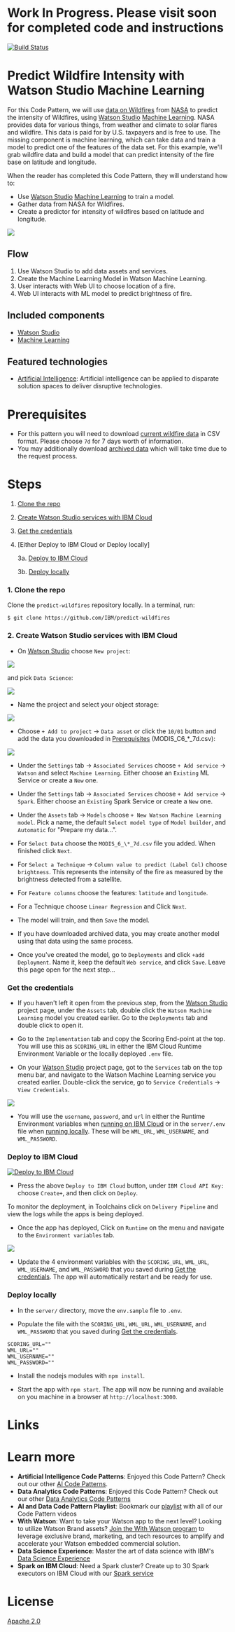# Work In Progress. Please visit soon for completed code and instructions

[![Build Status](https://travis-ci.org/IBM/predict-wildfires.svg?branch=master)](https://travis-ci.org/IBM/predict-wildfires)
# Predict Wildfire Intensity with Watson Studio Machine Learning

For this Code Pattern, we will use [data on Wildfires](https://firms.modaps.eosdis.nasa.gov/active_fire/#firms-txt) from [NASA](https://earthdata.nasa.gov/) to predict the intensity of Wildfires, using [Watson Studio](https://console.bluemix.net/catalog/services/watson-studio) [Machine Learning](https://console.bluemix.net/catalog/services/machine-learning).
NASA provides data for various things, from weather and climate to solar flares and wildfire. This data is paid for by U.S. taxpayers and is free to use. The missing component is machine learning, which can take data and train a model to predict one of the features of the data set. For this example, we'll grab wildfire data and build a model that can predict intensity of the fire base on latitude and longitude.

When the reader has completed this Code Pattern, they will understand how to:

* Use [Watson Studio](https://console.bluemix.net/catalog/services/watson-studio) [Machine Learning](https://console.bluemix.net/catalog/services/machine-learning) to train a model.
* Gather data from NASA for Wildfires.
* Create a predictor for intensity of wildfires based on latitude and longitude.

![](doc/source/images/architecture.png)

## Flow

1. Use Watson Studio to add data assets and services.
2. Create the Machine Learning Model in Watson Machine Learning.
3. User interacts with Web UI to choose location of a fire.
4. Web UI interacts with ML model to predict brightness of fire.

## Included components

* [Watson Studio](https://console.bluemix.net/catalog/services/watson-studio)
* [Machine Learning](https://console.bluemix.net/catalog/services/machine-learning)

## Featured technologies

* [Artificial Intelligence](https://medium.com/ibm-data-science-experience): Artificial intelligence can be applied to disparate solution spaces to deliver disruptive technologies.

<!--
# Watch the Video
-->

# Prerequisites

* For this pattern you will need to download [current wildfire data](https://firms.modaps.eosdis.nasa.gov/active_fire/#firms-txt) in CSV format. Please choose `7d` for 7 days worth of information.
* You may additionally download [archived data](https://firms.modaps.eosdis.nasa.gov/download/) which will take time due to the request process.


# Steps

1. [Clone the repo](#1-clone-the-repo)
1. [Create Watson Studio services with IBM Cloud](#2-create-watson-studio-services-with-ibm-cloud)
1. [Get the credentials](#3-get-the-credentials)
1. [Either Deploy to IBM Cloud or Deploy locally]

    3a. [Deploy to IBM Cloud](deploy-to-ibm-cloud)

    3b. [Deploy locally](deploy-locally)

### 1. Clone the repo

Clone the `predict-wildfires` repository locally. In a terminal, run:

```
$ git clone https://github.com/IBM/predict-wildfires
```

### 2. Create Watson Studio services with IBM Cloud

* On [Watson Studio](https://dataplatform.cloud.ibm.com/) choose `New project`:

![](https://github.com/IBM/pattern-images/blob/master/watson-studio/studio_choices.png)

and pick `Data Science`:

![](https://github.com/IBM/pattern-images/blob/master/watson-studio/project_choices.png)

* Name the project and select your object storage:

![](https://github.com/IBM/pattern-images/blob/master/watson-studio/new_project.png)

* Choose `+ Add to project` -> `Data asset` or click the `10/01` button and add the data you downloaded in [Prerequisites](#prerequisites) (MODIS_C6_*_7d.csv):

![](https://github.com/IBM/pattern-images/blob/master/watson-studio/watson-studio-add-data.png)

* Under the `Settings` tab -> `Associated Services` choose `+ Add service` -> `Watson` and select `Machine Learning`. Either choose an `Existing` ML Service or create a `New` one.

* Under the `Settings` tab -> `Associated Services` choose `+ Add service` -> `Spark`. Either choose an `Existing` Spark Service or create a `New` one.

* Under the `Assets` tab -> `Models` choose `+ New Watson Machine Learning model`. Pick a name, the default `Select model type` of `Model builder`, and `Automatic` for "Prepare my data...".

* For `Select Data` choose the `MODIS_6_\*_7d.csv` file you added. When finished click `Next`.

* For `Select a Technique` -> `Column value to predict (Label Col)` choose `brightness`. This represents the intensity of the fire as measured by the brightness detected from a satellite.

* For `Feature columns` choose the features: `latitude` and `longitude`.

* For a Technique choose `Linear Regression` and Click `Next`.

* The model will train, and then `Save` the model.

* If you have downloaded archived data, you may create another model using that data using the same process.

* Once you've created the model, go to `Deployments` and click `+add Deployment`. Name it, keep the default `Web service`, and click `Save`. Leave this page open for the next step...

### Get the credentials

* If you haven't left it open from the previous step, from the [Watson Studio](https://dataplatform.cloud.ibm.com/home?context=analytics) project page, under the `Assets` tab, double click the `Watson Machine Learning` model you created earlier. Go to the `Deployments` tab and double click to open it.

* Go to the `Implementation` tab and copy the Scoring End-point at the top. You will use this as `SCORING_URL` in either the IBM Cloud Runtime Environment Variable or the locally deployed `.env` file.

* On your [Watson Studio](https://dataplatform.cloud.ibm.com/home?context=analytics) project page, got to the `Services` tab on the top menu bar, and navigate to the Watson Machine Learning service you created earlier. Double-click the service, go to `Service Credentials` -> `View Credentials`.

![](https://github.com/IBM/pattern-images/blob/master/machine-learning/ML-service-credentials.png)

* You will use the `username`, `password`, and `url` in either the Runtime Environment variables when [running on IBM Cloud](#deploy-to-ibm-cloud) or in the `server/.env` file when [running locally](#run-locally). These will be `WML_URL`, `WML_USERNAME`, and `WML_PASSWORD`.

### Deploy to IBM Cloud

[![Deploy to IBM Cloud](https://bluemix.net/deploy/button.png)](https://bluemix.net/deploy?repository=https://github.com/IBM/predict-wildfires)

* Press the above ``Deploy to IBM Cloud`` button, under `IBM Cloud API Key:` choose `Create+`, and then click on ``Deploy``.

To monitor the deployment, in Toolchains click on `Delivery Pipeline`  and view the logs while the apps is being deployed.

* Once the app has deployed, Click on `Runtime` on the menu and navigate to the `Environment variables` tab.

![](doc/source/images/UpdateCloudEnvVariables.png)

* Update the 4 environment variables with the `SCORING_URL`, `WML_URL`, `WML_USERNAME`, and `WML_PASSWORD` that you saved during [Get the credentials](#get-the-credentials).
The app will automatically restart and be ready for use.

### Deploy locally

* In the `server/` directory, move the `env.sample` file to `.env`.

* Populate the file with the `SCORING_URL`, `WML_URL`, `WML_USERNAME`, and `WML_PASSWORD` that you saved during [Get the credentials](#get-the-credentials).

```
SCORING_URL=""
WML_URL=""
WML_USERNAME=""
WML_PASSWORD=""
```

* Install the nodejs modules with `npm install`.

* Start the app with `npm start`. The app will now be running and available on you machine in a browser at `http://localhost:3000`.

# Links

# Learn more

* **Artificial Intelligence Code Patterns**: Enjoyed this Code Pattern? Check out our other [AI Code Patterns](https://developer.ibm.com/code/technologies/artificial-intelligence/).
* **Data Analytics Code Patterns**: Enjoyed this Code Pattern? Check out our other [Data Analytics Code Patterns](https://developer.ibm.com/code/technologies/data-science/)
* **AI and Data Code Pattern Playlist**: Bookmark our [playlist](https://www.youtube.com/playlist?list=PLzUbsvIyrNfknNewObx5N7uGZ5FKH0Fde) with all of our Code Pattern videos
* **With Watson**: Want to take your Watson app to the next level? Looking to utilize Watson Brand assets? [Join the With Watson program](https://www.ibm.com/watson/with-watson/) to leverage exclusive brand, marketing, and tech resources to amplify and accelerate your Watson embedded commercial solution.
* **Data Science Experience**: Master the art of data science with IBM's [Data Science Experience](https://datascience.ibm.com/)
* **Spark on IBM Cloud**: Need a Spark cluster? Create up to 30 Spark executors on IBM Cloud with our [Spark service](https://console.bluemix.net/catalog/services/apache-spark)

# License
[Apache 2.0](LICENSE)
